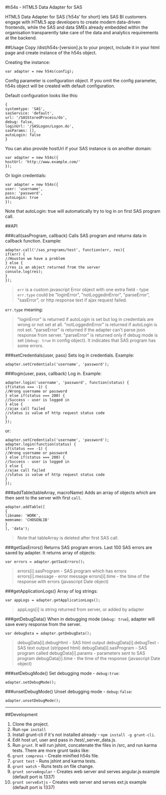#h54s - HTML5 Data Adapter for SAS

HTML5 Data Adapter for SAS (‘h54s’ for short) lets SAS BI customers engage with HTML5 app developers to create modern data-driven frontends, while the SAS and data SMEs already embedded within the organisation transparently take care of the data and analytics requirements at the backend.

##Usage
Copy /dist/h54s-[version].js to your project, include it in your html page and create instance of the h54s object.

Creating the instance:
```
var adapter = new h54s(config);
```

Config parameter is configuration object. If you omit the config parameter, h54s object will be created with default configuration.

Default configuration looks like this:

```
{
systemtype: 'SAS',
sasService: 'default',
url: '/SASStoredProcess/do',
debug: false,
loginUrl: '/SASLogon/Logon.do',
sasParams: [],
autoLogin: false
}
```

You can also provide hostUrl if your SAS instance is on another domain:
```
var adapter = new h54s({
hostUrl: 'http://www.example.com/'
});
```

Or login credentials:
```
var adapter = new h54s({
user: 'username',
pass: 'password',
autoLogin: true
});
```
Note that autoLogin: true will automatically try to log in on first SAS program call.

##API

###call(sasProgram, callback)
Calls SAS program and returns data in callback function.
Example:
```
adapter.call('/sas_programs/test', function(err, res){
if(err) {
//Houston we have a problem
} else {
//res is an object returned from the server
console.log(res);
}
});
```
>`err` is a custom javascript Error object with one extra field - type
>`err.type` could be "loginError", "notLoggedinError", "parseError", "sasError", or http response text if ajax request failed.

`err.type` meaning:

>"loginError" is returned if autoLogin is set but log in credentials are wrong or not set at all.
>"notLoggedinError" is returned if autoLogin is not set.
>"parseError" is returned if the adapter can't parse json response from server.
>"parseError" is returned only if debug mode is set (`debug: true` in config object). It indicates that SAS program has some errors.

###setCredentials(user, pass)
Sets log in credentials.
Example:
```
adapter.setCredentials('username', 'password');
```

###login(user, pass, callback)
Log in.
Example:
```
adapter.login('username', 'password', function(status) {
if(status === -1) {
//Wrong username or password
} else if(status === 200) {
//Success - user is logged in
} else {
//ajax call failed
//status is value of http request status code
}
});
```
or:
```
adapter.setCredentials('username', 'password');
adapter.login(function(status) {
if(status === -1) {
//Wrong username or password
} else if(status === 200) {
//Success - user is logged in
} else {
//ajax call failed
//status is value of http request status code
}
});
```

###addTable(tableArray, macroName)
Adds an array of objects which are then sent to the server with first `call`.

```
adapter.addTable([
{
libname: 'WORK',
memname: 'CHOSENLIB'
}
], 'data');
```

>Note that tableArray is deleted after first SAS call.

###getSasErrors()
Returns SAS program errors.
Last 100 SAS errors are saved by adapter.
It returns array of objects:
```
var errors = adapter.getSasErrors();
```

>errors[i].sasProgram - SAS program which has errors
>errors[i].message - error message
>errors[i].time - the time of the response with errors (javascript Date object)

###getApplicationLogs()
Array of log strings:
```
var appLogs = adapter.getApplicationLogs();
```

>appLogs[i] is string returned from server, or added by adapter


###getDebugData()
When in debugging mode (`debug: true`), adapter will save every response from the server.
```
var debugData = adapter.getDebugData();
```

>debugData[i].debugHtml - SAS html output
>debugData[i].debugText - SAS text output (stripped html)
>debugData[i].sasProgram - SAS program called
>debugData[i].params - parameters sent to SAS program
>debugData[i].time - the time of the response (javascript Date object)


###setDebugMode()
Set debugging mode - `debug:true`:
```
adapter.setDebugMode();
```


###unsetDebugMode()
Unset  debugging mode - `debug:false`:
```
adapter.unsetDebugMode();
```

---

##Development

1. Clone the project.
2. Run `npm install`
3. Install grunt-cli if it's not installed already - `npm install -g grunt-cli`.
4. Edit host url, user and pass in /test/_server_data.js.
5. Run `grunt`. It will run jshint, concatenate the files in /src, and run karma tests. There are more grunt tasks like:
  1. `grunt compress` - Create minified h54s file.
  2. `grunt test` - Runs jshint and karma tests.
  3. `grunt watch` - Runs tests on file change.
  4. `grunt serveAngular` - Creates web server and serves angular.js example (default port is 1337)
  5. `grunt serveExtjs` - Creates web server and serves ext.js example (default port is 1337)
